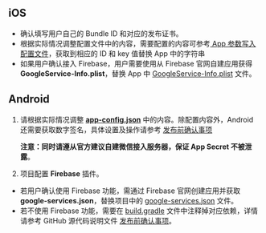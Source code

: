 
## iOS  

* 确认填写用户自己的 Bundle ID 和对应的发布证书。
* 根据实际情况调整配置文件中的内容，需要配置的内容可参考[ App 参数写入配置文件](https://cloud.tencent.com/document/product/1081/45902#app-.E5.8F.82.E6.95.B0.E5.86.99.E5.85.A5.E9.85.8D.E7.BD.AE.E6.96.87.E4.BB.B6)，获取到相应的 ID 和 key 值替换 App 中的字符串
* 如果用户确认接入 Firebase，用户需要使用从 Firebase 官网自建应用获得 **GoogleService-Info.plist**，替换 App 中 [GoogleService-Info.plist](https://github.com/tencentyun/iot-link-ios/blob/master/Source/LinkApp/Supporting%20Files/GoogleService-Info.plist) 文件。   

## Android   
1. 请根据实际情况调整 **[app-config.json](https://github.com/tencentyun/iot-link-android/blob/master/app-config.json)** 中的内容。除配置内容外，Android 还需要获取数字签名，具体设置及操作请参考 [发布前确认事项](https://github.com/tencentyun/iot-link-android/blob/master/doc/APP%E5%8F%91%E5%B8%83%E5%89%8D%E7%A1%AE%E8%AE%A4%E4%BA%8B%E9%A1%B9.md)

	**注意：同时请遵从官方建议自建微信接入服务器，保证 App Secret 不被泄露**。

2. 项目配置 **Firebase** 插件。
 - 若用户确认使用 Firebase 功能，需通过 Firebase 官网创建应用并获取 **google-services.json**，替换项目中的 [google-services.json](https://github.com/tencentyun/iot-link-android/blob/master/app/google-services.json) 文件。
 - 若不使用 Firebase 功能，需要在 [build.gradle](https://github.com/tencentyun/iot-link-android/blob/master/build.gradle) 文件中注释掉对应依赖，详情请参考 GitHub 源代码说明文件  [发布前确认事项](https://github.com/tencentyun/iot-link-android/blob/master/doc/APP%E5%8F%91%E5%B8%83%E5%89%8D%E7%A1%AE%E8%AE%A4%E4%BA%8B%E9%A1%B9.md)。
